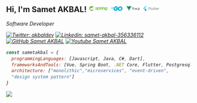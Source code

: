 <h2> Hi, I'm Samet AKBAL!  <img src="habitat.png" height="20"></h2>
<p><em>Software Developer</br>
  
[![Twitter: akbaldev](https://img.shields.io/twitter/follow/akbaldev?style=social)](https://twitter.com/akbaldev)
[![Linkedin: samet-akbal-356336112](https://img.shields.io/badge/samet-akbal-356336112?style=flat-square&logo=Linkedin&logoColor=white&link=https://www.linkedin.com/in/samet-akbal-356336112/)](https://www.linkedin.com/in/samet-akbal-356336112/)
[![GitHub Samet AKBAL](https://img.shields.io/github/followers/sametakbal?label=follow&style=social)](https://github.com/sametakbal)
[![Youtube Samet AKBAL](https://img.shields.io/youtube/channel/views/UC_m9nFLfzAMEZbFtaaYp1Aw?style=social)](https://www.youtube.com/user/aisV25)

```javascript
const sametakbal = {
  programmingLanguages: [Javascript, Java, C#, Dart],
  frameworksAndTools: [Vue, Spring Boot, .NET Core, Flutter, Postgresql, Docker],
  architecture: ["monolithic","microservices", "event-driven", 
  "design system pattern"]
}
```
  <p align="left"> <img src="https://komarev.com/ghpvc/?username=sametakbal&label=Profile%20views&color=0e75b6&style=flat" /> </p>
